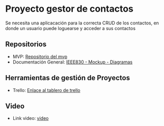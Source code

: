 # Proyecto gestor de contactos
Se necesita una aplicacación para la correcta CRUD de los contactos, en donde un usuario puede loguearse y acceder a sus contactos

## Repositorios
- MVP: [Repositorio del mvp](https://github.com/ElkinContrerasR/MVP.git)
- Documentación General: [IEEE830 - Mockup - Diagramas](https://github.com/ElkinContrerasR/documentacion.git)

## Herramientas de gestión de Proyectos
- Trello: [Enlace al tablero de trello](https://trello.com/invite/b/6732633d681d51f0bb9fbfe7/ATTIde9c60f08d70439ebfefeff945f2cf6508707CC2/proyecto-gestor-de-contactos)


## Video
- Link video: [video](https://youtu.be/wdAeczgr21o)
